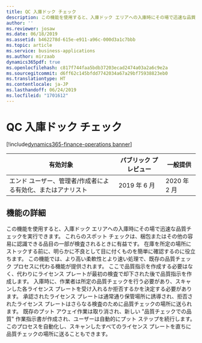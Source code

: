 ```yaml
---
title: QC 入庫ドック チェック
description: この機能を使用すると、入庫ドック エリアへの入庫時にその場で迅速な品質チェックを実行できます。
author: ''
ms.reviewer: josaw
ms.date: 06/18/2019
ms.assetid: b462278d-615e-e911-a96c-000d3a1c7bbb
ms.topic: article
ms.service: business-applications
ms.author: mirzaab
dynamics365pdf: true
ms.openlocfilehash: c817f744faa5bdb37203ecad2474a03a2a6c9e2a
ms.sourcegitcommit: d6ff62c145bfdd7742034a67a29bf75938823eb0
ms.translationtype: HT
ms.contentlocale: ja-JP
ms.lasthandoff: 06/24/2019
ms.locfileid: "1701612"
---
```

# <a name="qc-inbound-dock-check"></a>QC 入庫ドック チェック
[!include[dynamics365-finance-operations banner](../includes/dynamics365-finance-operations.md)]

| 有効対象    |  パブリック プレビュー | 一般提供 | 
| ---------- | ---------- |---------- |
|エンド ユーザー、管理者/作成者による有効化、またはアナリスト|2019 年 6 月| 2020 年 2 月|






## <a name="feature-details"></a>機能の詳細
<!--feature detail start -->
この機能を使用すると、入庫ドック エリアへの入庫時にその場で迅速な品質チェックを実行できます。 これらのスポット チェックは、梱包またはその他の容易に認識できる品目の一部が検査されるときに有益です。 在庫を所定の場所にストックする前に、明らかに不良として目に付くものを簡単に確認するのに役立ちます。 この機能では、より高い柔軟性とより速い処理で、既存の品質チェック プロセスに代わる機能が提供されます。 ここで品質指示を作成する必要はなく、代わりにライセンス プレートが最初の検査で却下された後で品質指示を作成します。 入庫時に、作業者は所定の品質チェックを行う必要があり、スキャンした各ライセンス プレートを受け入れるか拒否するかを決定する必要があります。 承認されたライセンス プレートは通常通り保管場所に誘導され、拒否されたライセンス プレートはさらなる検査のために品質チェックの場所に送られます。 既存のプット アウェイ作業は取り消され、新しい "品質チェックでの品質" 作業指示書が作成され、ユーザーは自動的にプット ステップを続行します。 このプロセスを自動化し、スキャンしたすべてのライセンス プレートを直ちに品質チェックの場所に送ることもできます。
<!--feature detail end -->











